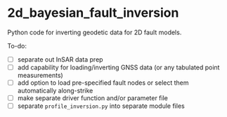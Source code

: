 # 2d_bayesian_fault_inversion
Python code for inverting geodetic data for 2D fault models.

To-do:
- [ ] separate out InSAR data prep
- [ ] add capability for loading/inverting GNSS data (or any tabulated point measurements)
- [ ] add option to load pre-specified fault nodes or select them automatically along-strike
- [ ] make separate driver function and/or parameter file
- [ ] separate `profile_inversion.py` into separate module files
